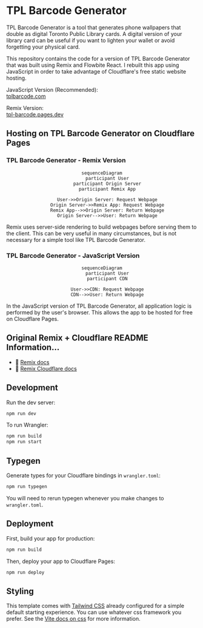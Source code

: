 # TPL Barcode Generator

TPL Barcode Generator is a tool that generates phone wallpapers that double as digital Toronto Public Library cards. A digital version of your library card can be useful if you want to lighten your wallet or avoid forgetting your physical card.

This repository contains the code for a version of TPL Barcode Generator that was built using Remix and Flowbite React. I rebuilt this app using JavaScript in order to take advantage of Cloudflare's free static website hosting.

JavaScript Version (Recommended):<br>[tplbarcode.com](https://tplbarcode.com/)

Remix Version:<br>
[tpl-barcode.pages.dev](https://tpl-barcode.pages.dev/)

## Hosting on TPL Barcode Generator on Cloudflare Pages

### TPL Barcode Generator - Remix Version

<div style="text-align: center;">

```mermaid
sequenceDiagram
    participant User
    participant Origin Server
    participant Remix App

    User->>Origin Server: Request Webpage
    Origin Server->>Remix App: Request Webpage
    Remix App-->>Origin Server: Return Webpage
    Origin Server-->>User: Return Webpage

```

</div>

Remix uses server-side rendering to build webpages before serving them to the client. This can be very useful in many circumstances, but is not necessary for a simple tool like TPL Barcode Generator.

### TPL Barcode Generator - JavaScript Version

<div style="text-align: center;">

```mermaid
sequenceDiagram
    participant User
    participant CDN

    User->>CDN: Request Webpage
    CDN-->>User: Return Webpage
```

</div>

In the JavaScript version of TPL Barcode Generator, all application logic is performed by the user's browser. This allows the app to be hosted for free on Cloudflare Pages.

## Original Remix + Cloudflare README Information...

- 📖 [Remix docs](https://remix.run/docs)
- 📖 [Remix Cloudflare docs](https://remix.run/guides/vite#cloudflare)

## Development

Run the dev server:

```sh
npm run dev
```

To run Wrangler:

```sh
npm run build
npm run start
```

## Typegen

Generate types for your Cloudflare bindings in `wrangler.toml`:

```sh
npm run typegen
```

You will need to rerun typegen whenever you make changes to `wrangler.toml`.

## Deployment

First, build your app for production:

```sh
npm run build
```

Then, deploy your app to Cloudflare Pages:

```sh
npm run deploy
```

## Styling

This template comes with [Tailwind CSS](https://tailwindcss.com/) already configured for a simple default starting experience. You can use whatever css framework you prefer. See the [Vite docs on css](https://vitejs.dev/guide/features.html#css) for more information.
